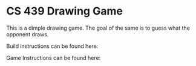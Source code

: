 # CS 439 Drawing Game

This is a dimple drawing game. The goal of the same is to guess what the opponent draws. 

Build instructions can be found here: 

Game Instructions can be found here:
